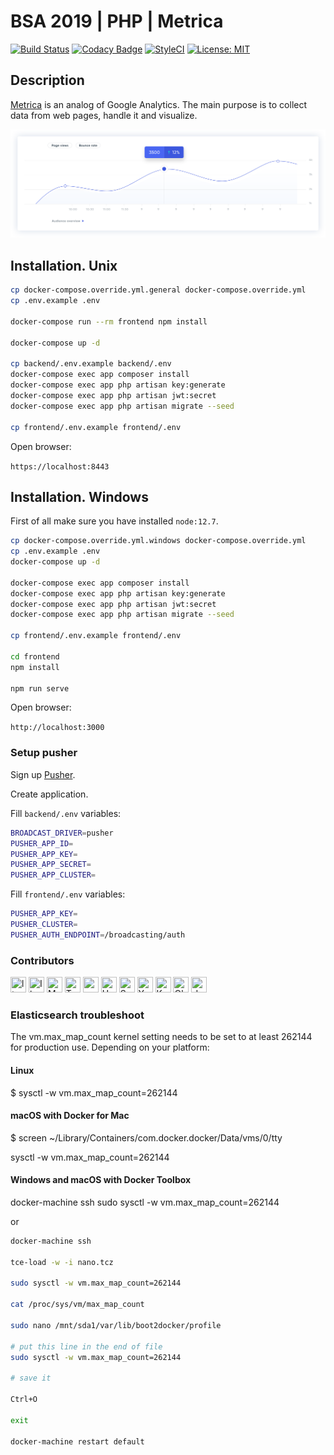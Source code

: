 # BSA 2019 | PHP | Metrica

[![Build Status](https://travis-ci.org/BinaryStudioAcademy/bsa-2019-metrica.svg?branch=master)](https://travis-ci.org/BinaryStudioAcademy/bsa-2019-metrica)
[![Codacy Badge](https://api.codacy.com/project/badge/Grade/863afc2d9c034b33ae2e0b49827e19fa)](https://www.codacy.com/app/lenchvolodymyr/bsa-2019-metrica?utm_source=github.com&amp;utm_medium=referral&amp;utm_content=BinaryStudioAcademy/bsa-2019-metrica&amp;utm_campaign=Badge_Grade)
[![StyleCI](https://github.styleci.io/repos/199579591/shield?branch=develop)](https://github.styleci.io/repos/199579591)
[![License: MIT](https://img.shields.io/badge/License-MIT-success.svg)](LICENSE)

## Description

[Metrica](https://metrica.fun) is an analog of Google Analytics. The main purpose is to collect data from web pages, handle it and visualize.

[![Metrica](Metrica.svg)](https://metrica.fun)

## Installation. Unix

```bash
cp docker-compose.override.yml.general docker-compose.override.yml
cp .env.example .env

docker-compose run --rm frontend npm install

docker-compose up -d

cp backend/.env.example backend/.env
docker-compose exec app composer install
docker-compose exec app php artisan key:generate
docker-compose exec app php artisan jwt:secret
docker-compose exec app php artisan migrate --seed

cp frontend/.env.example frontend/.env
```

Open browser:

`https://localhost:8443`

## Installation. Windows

First of all make sure you have installed `node:12.7`. 

```bash
cp docker-compose.override.yml.windows docker-compose.override.yml
cp .env.example .env
docker-compose up -d

docker-compose exec app composer install
docker-compose exec app php artisan key:generate
docker-compose exec app php artisan jwt:secret
docker-compose exec app php artisan migrate --seed

cp frontend/.env.example frontend/.env

cd frontend
npm install

npm run serve
```

Open browser:

`http://localhost:3000`

### Setup pusher

Sign up [Pusher](https://pusher.com).

Create application.

Fill `backend/.env` variables:

```bash
BROADCAST_DRIVER=pusher
PUSHER_APP_ID=
PUSHER_APP_KEY=
PUSHER_APP_SECRET=
PUSHER_APP_CLUSTER=
```

Fill `frontend/.env` variables:

```bash
PUSHER_APP_KEY=
PUSHER_CLUSTER=
PUSHER_AUTH_ENDPOINT=/broadcasting/auth
```

### Contributors

[<img src="https://avatars.githubusercontent.com/u/50488599?s=25&v=3" title="ltopchyi" width=25 height=25/>](https://github.com/ltopchyi)
[<img src="https://avatars.githubusercontent.com/u/50483607?s=25&v=3" title="Ilya-Lopanosov" width=25 height=25/>](https://github.com/Ilya-Lopanosov)
[<img src="https://avatars.githubusercontent.com/u/29003568?s=25&v=3" title="Мария" width=25 height=25/>](https://github.com/yashuk803)
[<img src="https://avatars.githubusercontent.com/u/16193227?s=25&v=3" width=25 height=25 title="TumkoVolodymyr">](https://github.com/TumkoVolodymyr)
[<img src="https://avatars.githubusercontent.com/u/53600170?s=25&v=3" width=25 height=25 title="mes1901">](https://github.com/mes1901)
[<img src="https://avatars.githubusercontent.com/u/35337487?s=25&v=3" title="UMarina" width=25 height=25/>](https://github.com/UMarina)
[<img src="https://avatars.githubusercontent.com/u/50590448?s=25&v=3" title="SerhiiPlotnikov" width=25 height=25/>](https://github.com/SerhiiPlotnikov)
[<img src="https://avatars.githubusercontent.com/u/25809884?s=25&v=3" title="Yana Yakovenko" width=25 height=25/>](https://github.com/wyyi)
[<img src="https://avatars.githubusercontent.com/u/15104027?s=25&v=3" title="Konstantin" width=25 height=25/>](https://github.com/KoR82)
[<img src="https://avatars.githubusercontent.com/u/21060312?s=25&v=3" title="Oleksandr Bolshov" width=25 height=25/>](https://github.com/naytis)
[<img src="https://avatars.githubusercontent.com/u/50499490?s=25&v=3" title="devhackerone" width=25 height=25/>](https://github.com/devhackerone)

### Elasticsearch troubleshoot

The vm.max_map_count kernel setting needs to be set to at least 262144 for production use. Depending on your platform:

#### Linux

$ sysctl -w vm.max_map_count=262144

#### macOS with Docker for Mac

$ screen ~/Library/Containers/com.docker.docker/Data/vms/0/tty

sysctl -w vm.max_map_count=262144

#### Windows and macOS with Docker Toolbox

docker-machine ssh
sudo sysctl -w vm.max_map_count=262144

or

```bash
docker-machine ssh

tce-load -w -i nano.tcz

sudo sysctl -w vm.max_map_count=262144

cat /proc/sys/vm/max_map_count

sudo nano /mnt/sda1/var/lib/boot2docker/profile

# put this line in the end of file
sudo sysctl -w vm.max_map_count=262144

# save it

Ctrl+O

exit

docker-machine restart default
```
